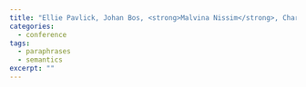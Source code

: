 ```yaml
---
title: "Ellie Pavlick, Johan Bos, <strong>Malvina Nissim</strong>, Charley Beller, Ben Van Durme, Chris Callison-Burch. Adding Semantics to Data-driven Paraphrasing. In <em>Proceedings of ACL 2015</em>. Beijing, China. 2015."
categories: 
  - conference
tags:
  - paraphrases
  - semantics
excerpt: ""
---
```




